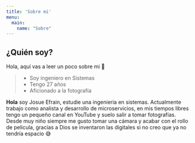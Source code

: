 ```yaml
---
title: 'Sobre mi'
menu:
  main:
    name: "Sobre"
---
```


## ¿Quién soy?

Hola, aquí vas a leer un poco sobre mi 🤩

> * Soy ingeniero en Sistemas
> * Tengo 27 años
> * Aficionado a la fotografía

**Hola** soy Josue Efrain, estudie una ingenieria en sistemas. Actualmente trabajo como analista y desarrollo de microservicios, en mis tiempos libres tengo
un pequeño canal en YouTube y suelo salir a tomar fotografías. Desde muy niño siempre me gusto tomar una cámara y acabar con el rollo de pelicula, gracias a Dios 
se inventaron las digitales si no creo que ya no tendría espacio 😅
